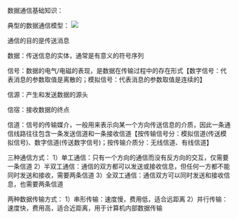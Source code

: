 数据通信基础知识：

典型的数据通信模型：
![](https://tva1.sinaimg.cn/large/008eGmZEly1gosdke837oj31ps0j8k94.jpg)

通信的目的是传送消息

数据：传送信息的实体，通常是有意义的符号序列

信号：数据的电气/电磁的表现，是数据在传输过程中的存在形式【数字信号：代表消息的参数取值是离散的；模拟信号：代表消息的参数取值是连续的】

信源：产生和发送数据的源头

信宿：接收数据的终点

信道：信号的传输媒介，一般用来表示向某一个方向传送信息的介质，因此一条通信线路往往包含一条发送信道和一条接收信道【按传输信号分：模拟信道(传送模拟信号)、数字信道(传送数字信号)；按传输介质分：无线信道、有线信道】

三种通信方式：
1）单工通信：只有一个方向的通信而没有反方向的交互，仅需要一条信道
2）半双工通信：通信的双方都可以发送或接收信息，但任何一方都不能同时发送和接收，需要两条信道
3）全双工通信：通信双方可以同时发送和接收信息，也需要两条信道

两种数据传输方式：
1）串形传输：速度慢，费用低，适合远距离
2）并行传输：速度快，费用高，适合近距离，用于计算机内部数据传输
